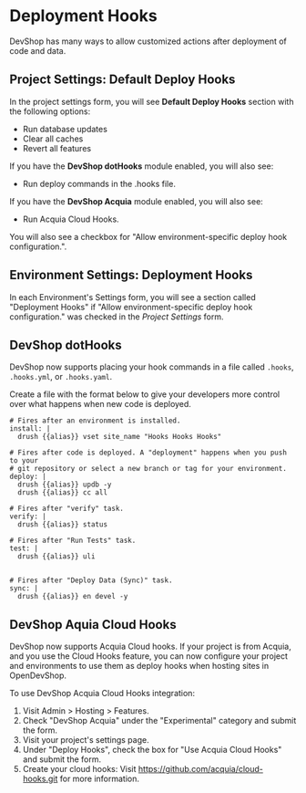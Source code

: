 Deployment Hooks
================

DevShop has many ways to allow customized actions after deployment of code and data.

Project Settings: Default Deploy Hooks
--------------------------------------

In the project settings form, you will see **Default Deploy Hooks** section with the following options:

- Run database updates
- Clear all caches
- Revert all features

If you have the **DevShop dotHooks** module enabled, you will also see:

- Run deploy commands in the .hooks file.

If you have the **DevShop Acquia** module enabled, you will also see:

- Run Acquia Cloud Hooks.

You will also see a checkbox for "Allow environment-specific deploy hook configuration.".

Environment Settings: Deployment Hooks
--------------------------------------

In each Environment's Settings form, you will see a section called "Deployment 
Hooks" if "Allow environment-specific deploy hook configuration." was checked 
in the *Project Settings* form.

DevShop dotHooks
----------------

DevShop now supports placing your hook commands in a file called `.hooks`, `.hooks.yml`, or `.hooks.yaml`.

Create a file with the format below to give your developers more control over what happens 
when new code is deployed.

```
# Fires after an environment is installed.
install: |
  drush {{alias}} vset site_name "Hooks Hooks Hooks"

# Fires after code is deployed. A "deployment" happens when you push to your
# git repository or select a new branch or tag for your environment.
deploy: |
  drush {{alias}} updb -y
  drush {{alias}} cc all

# Fires after "verify" task.
verify: |
  drush {{alias}} status

# Fires after "Run Tests" task.
test: |
  drush {{alias}} uli


# Fires after "Deploy Data (Sync)" task.
sync: |
  drush {{alias}} en devel -y
```


DevShop Aquia Cloud Hooks
-------------------------

DevShop now supports Acquia Cloud hooks.  If your project is from Acquia, and you use the Cloud Hooks feature,
you can now configure your project and environments to use them as deploy hooks when hosting sites in OpenDevShop.

To use DevShop Acquia Cloud Hooks integration:

1. Visit Admin > Hosting > Features.
2. Check "DevShop Acquia" under the "Experimental" category and submit the form.
3. Visit your project's settings page.
4. Under "Deploy Hooks", check the box for "Use Acquia Cloud Hooks" and submit the form.
5. Create your cloud hooks: Visit https://github.com/acquia/cloud-hooks.git for more information.
